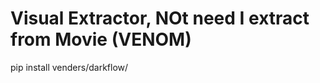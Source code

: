 # **V**isual **E**xtractor, **NO**t need I extract from **M**ovie (VENOM)

pip install venders/darkflow/
